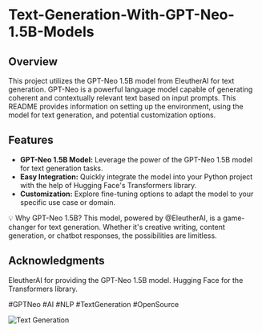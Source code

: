 # Text-Generation-With-GPT-Neo-1.5B-Models
## Overview

This project utilizes the GPT-Neo 1.5B model from EleutherAI for text generation. GPT-Neo is a powerful language model capable of generating coherent and contextually relevant text based on input prompts. This README provides information on setting up the environment, using the model for text generation, and potential customization options.

## Features

- **GPT-Neo 1.5B Model:** Leverage the power of the GPT-Neo 1.5B model for text generation tasks.
- **Easy Integration:** Quickly integrate the model into your Python project with the help of Hugging Face's Transformers library.
- **Customization:** Explore fine-tuning options to adapt the model to your specific use case or domain.

💡 Why GPT-Neo 1.5B?
This model, powered by @EleutherAI, is a game-changer for text generation. Whether it's creative writing, content generation, or chatbot responses, the possibilities are limitless. 

## Acknowledgments
EleutherAI for providing the GPT-Neo 1.5B model.
Hugging Face for the Transformers library.

#GPTNeo #AI #NLP #TextGeneration #OpenSource




![Text Generation](https://github.com/ahmedzaky1/Text-Generation-With-GPT-Neo-1.5B-Models/assets/103897664/7e5a84e5-43f6-4907-8ac8-6f69d68bcf7a)
